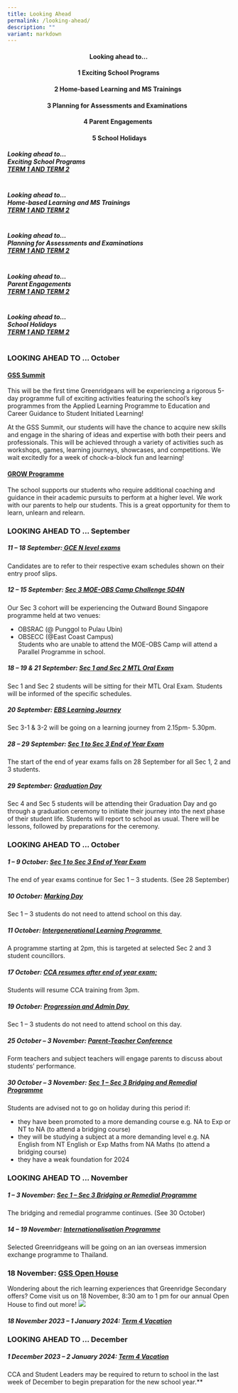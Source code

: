 ```yaml
---
title: Looking Ahead
permalink: /looking-ahead/
description: ""
variant: markdown
---
```


#### <center>Looking ahead to…&nbsp;
#### <center>1 Exciting School Programs&nbsp;<br>
####  <center>2 Home-based Learning and MS Trainings&nbsp;&nbsp;<br>
####  <center>3 Planning for Assessments and Examinations&nbsp;&nbsp;&nbsp;<br>
####  <center>4 Parent Engagements&nbsp;&nbsp;<br>
####  <center>5 School Holidays</center>

##### Looking ahead to…<br> Exciting School Programs <br> <u>TERM 1 AND TERM 2</u><u> <br><br></u>

	
	
	
	
##### Looking ahead to…<br> Home-based Learning and MS Trainings  <br> <u>TERM 1 AND TERM 2</u><u> <br><br></u>
	
	
##### Looking ahead to…<br> Planning for Assessments and Examinations  <br> <u>TERM 1 AND TERM 2</u><u> <br><br></u>
	

##### Looking ahead to…<br> Parent Engagements   <br> <u>TERM 1 AND TERM 2</u><u> <br><br></u>
	


##### Looking ahead to…<br> School Holidays    <br> <u>TERM 1 AND TERM 2</u><u> <br><br></u>
	
	
	
	
### LOOKING AHEAD TO … October

#### <u> GSS Summit </u>
This will be the first time Greenridgeans will be experiencing a rigorous 5-day programme full of exciting activities featuring the school’s key programmes from the Applied Learning Programme to Education and Career Guidance to Student Initiated Learning! 

At the GSS Summit, our students will have the chance to acquire new skills and engage in the sharing of ideas and expertise with both their peers and professionals. This will be achieved through a variety of activities such as workshops, games, learning journeys, showcases, and competitions. We wait excitedly for a week of chock-a-block fun and learning!


#### <u>GROW Programme </u>
The school supports our students who require additional coaching and guidance in their academic pursuits to perform at a higher level. We work with our parents to help our students. This is a great opportunity for them to learn, unlearn and relearn.  



### LOOKING AHEAD TO … September
##### **11 – 18 September:<u> GCE N level exams</u>**

Candidates are to refer to their respective exam schedules shown on their entry proof slips.&nbsp;

##### **12 – 15 September: <u>Sec 3 MOE-OBS Camp Challenge 5D4N</u>**
Our Sec 3 cohort will be experiencing the Outward Bound Singapore programme held at two venues:&nbsp;
- OBSRAC (@ Punggol to Pulau Ubin)
- OBSECC (@East Coast Campus)&nbsp;<br>
Students who are unable to attend the MOE-OBS Camp will attend a Parallel Programme in school.

##### **18 – 19 &amp; 21 September: <u>Sec 1 and Sec 2 MTL Oral Exam</u>**

Sec 1 and Sec 2 students will be sitting for their MTL Oral Exam. Students will be informed of the specific schedules.

##### **20 September: <u>EBS Learning Journey</u>**

Sec 3-1 &amp; 3-2 will be going on a learning journey from 2.15pm- 5.30pm. &nbsp;

##### **28 – 29 September: <u>Sec 1 to Sec 3 End of Year Exam</u>**

The start of the end of year exams falls on 28 September for all Sec 1, 2 and 3 students. &nbsp;

##### **29 September: <u>Graduation Day</u>**

Sec 4 and Sec 5 students will be attending their Graduation Day and go through a graduation ceremony to initiate their journey into the next phase of their student life. Students will report to school as usual. There will be lessons, followed by preparations for the ceremony.

### LOOKING AHEAD TO … October
##### **1 – 9 October: <u>Sec 1 to Sec 3 End of Year Exam</u>**
The end of year exams continue for Sec 1 – 3 students. (See 28 September)

##### **10 October: <u>Marking Day</u>**
Sec 1 – 3 students do not need to attend school on this day.

##### **11 October: <u>Intergenerational Learning Programme&nbsp;</u>**
A programme starting at 2pm, this is targeted at selected Sec 2 and 3 student councillors.&nbsp;

##### **17 October: <u>CCA resumes after end of year exam;</u>**
Students will resume CCA training from 3pm.

##### **19 October: <u>Progression and Admin Day&nbsp;</u>**
Sec 1 – 3 students do not need to attend school on this day.

##### **25 October – 3 November: <u>Parent-Teacher Conference</u>**

Form teachers and subject teachers will engage parents to discuss about students’ performance.

##### **30 October – 3 November: <u>Sec 1 – Sec 3 Bridging and Remedial Programme</u>**
Students are advised not to go on holiday during this period if: 
- they have been promoted to a more demanding course e.g. NA to Exp or NT to NA (to attend a bridging course)
- they will be studying a subject at a more demanding level e.g. NA English from NT English or Exp Maths from NA Maths (to attend a bridging course)
- they have a weak foundation for 2024

### LOOKING AHEAD TO … November

##### **1 – 3 November: <u>Sec 1 – Sec 3 Bridging or Remedial Programme</u>**

The bridging and remedial programme continues. (See 30 October)

##### **14 – 19 November: <u>Internationalisation Programme</u>**

Selected Greenridgeans will be going on an ian overseas immersion exchange programme to Thailand.&nbsp;

###  **18 November: <u>GSS Open House</u>**


Wondering about the rich learning experiences that Greenridge Secondary offers? Come visit us on 18 November, 8:30 am to 1 pm for our annual Open House to find out more! 
![](/images/LOOKING%20AHEAD/open%20house%20poster_2.jpg)

##### **18 November 2023 – 1 January 2024: <u>Term 4 Vacation</u>**

### LOOKING AHEAD TO … December

##### **1 December 2023 – 2 January 2024: <u>Term 4 Vacation</u>**

CCA and Student Leaders may be required to return to school in the last week of December to begin preparation for the new school year.**</center></center></center></center></center>